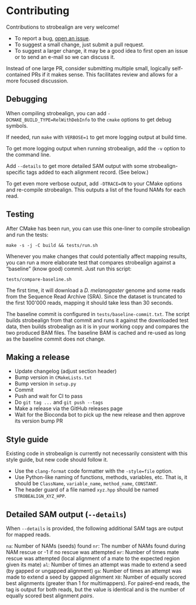 # Contributing

Contributions to strobealign are very welcome!

- To report a bug,
  [open an issue](https://github.com/ksahlin/strobealign/issues/new).
- To suggest a small change, just submit a pull request.
- To suggest a larger change, it may be a good idea to first open an issue or
  to send an e-mail so we can discuss it.

Instead of one large PR, consider submitting multiple small, logically
self-contained PRs if it makes sense. This facilitates review and allows for a
more focused discussion.

## Debugging

When compiling strobealign, you can add `-DCMAKE_BUILD_TYPE=RelWithDebInfo` to
the `cmake` options to get debug symbols.

If needed, run `make` with `VERBOSE=1` to get more logging output at build
time.

To get more logging output when running strobealign, add the `-v` option to
the command line.

Add `--details` to get more detailed SAM output with some
strobealign-specific tags added to each alignment record.
(See below.)

To get even more verbose output, add `-DTRACE=ON` to your CMake options and
re-compile strobealign. This outputs a list of the found NAMs for each read.

## Testing

After CMake has been run, you can use this one-liner to compile strobealign and
run the tests:
```
make -s -j -C build && tests/run.sh
```

Whenever you make changes that could potentially affect mapping results, you can
run a more elaborate test that compares strobealign against a “baseline”
(know good) commit. Just run this script:
```
tests/compare-baseline.sh
```
The first time, it will download a *D. melanogaster* genome and some reads from
the Sequence Read Archive (SRA). Since the dataset is truncated to the first
100'000 reads, mapping it should take less than 30 seconds.

The baseline commit is configured in `tests/baseline-commit.txt`. The script
builds strobealign from that commit and runs it against the downloaded test
data, then builds strobealign as it is in your working copy and compares the
two produced BAM files. The baseline BAM is cached and re-used as long as the
baseline commit does not change.

## Making a release

* Update changelog (adjust section header)
* Bump version in `CMakeLists.txt`
* Bump version in `setup.py`
* Commit
* Push and wait for CI to pass
* Do `git tag ...` and `git push --tags`
* Make a release via the GitHub releases page
* Wait for the Bioconda bot to pick up the new release and then approve its
  version bump PR

## Style guide

Existing code in strobealign is currently not necessarily consistent with this
style guide, but new code should follow it.

* Use the `clang-format` code formatter with the `-style=file` option.
* Use Python-like naming of functions, methods, variables, etc. That is, it
  should be `ClassName`, `variable_name`, `method_name`, `CONSTANT`.
* The header guard of a file named `xyz.hpp` should be named
  `STROBEALIGN_XYZ_HPP`.

## Detailed SAM output (`--details`)

When `--details` is provided, the following additional SAM tags are output for
mapped reads.

`na`: Number of NAMs (seeds) found
`nr`: The number of NAMs found during NAM rescue or -1 if no rescue was attempted
`mr`: Number of times mate rescue was attempted (local alignment of a mate to
  the expected region given its mate)
`al`: Number of times an attempt was made to extend a seed (by gapped or ungapped alignment)
`ga`: Number of times an attempt was made to extend a seed by gapped alignment
`X0`: Number of equally scored best alignments (greater than 1 for multimappers).
 For paired-end reads, the tag is output for both reads, but the value is
 identical and is the number of equally scored best alignment *pairs*.
